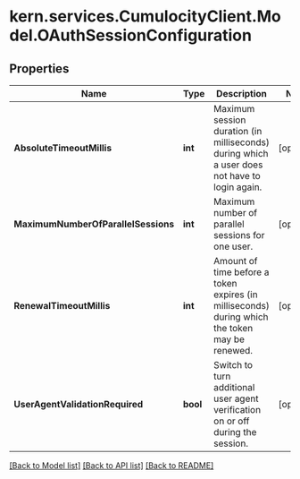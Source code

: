 
# kern.services.CumulocityClient.Model.OAuthSessionConfiguration

## Properties

Name | Type | Description | Notes
------------ | ------------- | ------------- | -------------
**AbsoluteTimeoutMillis** | **int** | Maximum session duration (in milliseconds) during which a user does not have to login again. | [optional] 
**MaximumNumberOfParallelSessions** | **int** | Maximum number of parallel sessions for one user. | [optional] 
**RenewalTimeoutMillis** | **int** | Amount of time before a token expires (in milliseconds) during which the token may be renewed. | [optional] 
**UserAgentValidationRequired** | **bool** | Switch to turn additional user agent verification on or off during the session. | [optional] 

[[Back to Model list]](../README.md#documentation-for-models)
[[Back to API list]](../README.md#documentation-for-api-endpoints)
[[Back to README]](../README.md)

